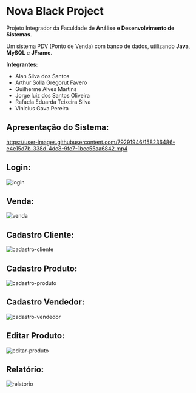 # Nova Black Project
Projeto Integrador da Faculdade de <strong>Análise e Desenvolvimento de Sistemas</strong>.

Um sistema PDV (Ponto de Venda) com banco de dados, utilizando <strong>Java</strong>, <strong>MySQL</strong> e <strong>JFrame</strong>.

<p>
<strong>Integrantes: </strong> <br>
    <ul>
        <li>Alan Silva dos Santos</li>
        <li>Arthur Solla Gregorut Favero</li>
        <li>Guilherme Alves Martins</li>
        <li>Jorge luiz dos Santos Oliveira</li>
        <li>Rafaela Eduarda Teixeira Silva</li>
        <li>Vinicius Gava Pereira</li>
    </ul>

</p>

## Apresentação do Sistema:

<div>
    
https://user-images.githubusercontent.com/79291946/158236486-e4e15d7b-338d-4dc8-9fe7-1bec55aa6842.mp4
    
</div>

## Login:
 
   ![login](https://user-images.githubusercontent.com/79291946/158240606-fc2cdf77-8aa5-419c-b961-c737cbd39acf.png)

     
## Venda:

   ![venda](https://user-images.githubusercontent.com/79291946/158240627-980f43c5-14a7-4961-b509-9b1f6e2bfc31.png)

      
## Cadastro Cliente:

   ![cadastro-cliente](https://user-images.githubusercontent.com/79291946/158239918-56afbbd2-1b98-428a-ab59-2bc9275e9a8d.png)

## Cadastro Produto:

   ![cadastro-produto](https://user-images.githubusercontent.com/79291946/158239947-a734668a-7c51-46b4-9fbd-97cd8a8eeb58.png)


## Cadastro Vendedor:

   ![cadastro-vendedor](https://user-images.githubusercontent.com/79291946/158239972-26d203e6-ae88-4dc1-94bb-4811af367d65.png)
     
## Editar Produto:

   ![editar-produto](https://user-images.githubusercontent.com/79291946/158240131-4ca66305-7100-4d30-8e87-29d2ee72a730.png)

## Relatório:
 
   ![relatorio](https://user-images.githubusercontent.com/79291946/158240834-051d6ec1-a450-4b82-8a51-025c490b233d.png)



